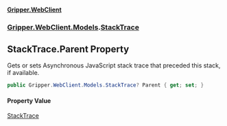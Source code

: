 #### [Gripper.WebClient](index 'index')
### [Gripper.WebClient.Models](Gripper_WebClient_Models 'Gripper.WebClient.Models').[StackTrace](Gripper_WebClient_Models_StackTrace 'Gripper.WebClient.Models.StackTrace')
## StackTrace.Parent Property
Gets or sets Asynchronous JavaScript stack trace that preceded this stack, if available.  
```csharp
public Gripper.WebClient.Models.StackTrace? Parent { get; set; }
```
#### Property Value
[StackTrace](Gripper_WebClient_Models_StackTrace 'Gripper.WebClient.Models.StackTrace')
